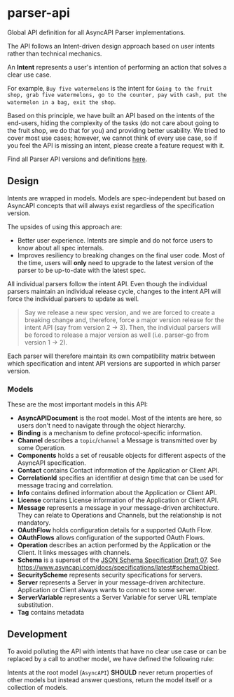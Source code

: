 # parser-api
Global API definition for all AsyncAPI Parser implementations.

The API follows an Intent-driven design approach based on user intents rather than technical mechanics.

An **Intent** represents a user's intention of performing an action that solves a clear use case. 

For example, `Buy five watermelons` is the intent for `Going to the fruit shop, grab five watermelons, go to the counter, pay with cash, put the watermelon in a bag, exit the shop`.

Based on this principle, we have built an API based on the intents of the end-users, hiding the complexity of the tasks (do not care about going to the fruit shop, we do that for you) and providing better usability.
We tried to cover most use cases; however, we cannot think of every use case, so if you feel the API is missing an intent, please create a feature request with it.

Find all Parser API versions and definitions [here](docs).

## Design

Intents are wrapped in models. Models are spec-independent but based on AsyncAPI concepts that will always exist regardless of the specification version. 

The upsides of using this approach are:
- Better user experience. Intents are simple and do not force users to know about all spec internals.
- Improves resiliency to breaking changes on the final user code. Most of the time, users will **only** need to upgrade to the latest version of the parser to be up-to-date with the latest spec.

All individual parsers follow the intent API. Even though the individual parsers maintain an individual release cycle, changes to the intent API will force the individual parsers to update as well.
> Say we release a new spec version, and we are forced to create a breaking change and, therefore, force a major version release for the intent API (say from version 2 -> 3). Then, the individual parsers will be forced to release a major version as well (i.e. parser-go from version 1 -> 2).

Each parser will therefore maintain its own compatibility matrix between which specification and intent API versions are supported in which parser version.

### Models 

These are the most important models in this API:
- **AsyncAPIDocument** is the root model. Most of the intents are here, so users don't need to navigate through the object hierarchy.
- **Binding** is a mechanism to define protocol-specific information.
- **Channel** describes a `topic`/`channel` a Message is transmitted over by some Operation.
- **Components** holds a set of reusable objects for different aspects of the AsyncAPI specification. 
- **Contact** contains Contact information of the Application or Client API.
- **CorrelationId** specifies an identifier at design time that can be used for message tracing and correlation.
- **Info** contains defined information about the Application or Client API.
- **License** contains License information of the Application or Client API.
- **Message** represents a message in your message-driven architecture. They can relate to Operations and Channels, but the relationship is not mandatory. 
- **OAuthFlow** holds configuration details for a supported OAuth Flow.
- **OAuthFlows** allows configuration of the supported OAuth Flows.
- **Operation** describes an action performed by the Application or the Client. It links messages with channels.
- **Schema** is a superset of the [JSON Schema Specification Draft 07](https://json-schema.org/understanding-json-schema/basics.html). See https://www.asyncapi.com/docs/specifications/latest#schemaObject.
- **SecurityScheme** represents security specifications for servers.
- **Server** represents a Server in your message-driven architecture. Application or Client always wants to connect to some server.
- **ServerVariable** represents a Server Variable for server URL template substitution.
- **Tag** contains metadata

## Development
To avoid polluting the API with intents that have no clear use case or can be replaced by a call to another model, we have defined the following rule:

Intents at the root model (`AsyncAPI`) **SHOULD** never return properties of other models but instead answer questions, return the model itself or a collection of models.
